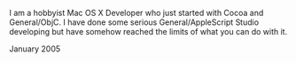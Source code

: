 I am a hobbyist Mac OS X Developer who just started with Cocoa and General/ObjC. I have done some serious General/AppleScript Studio developing but have somehow reached the limits of what you can do with it. 

January 2005